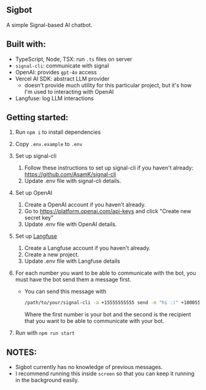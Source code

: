 ## Sigbot

A simple Signal-based AI chatbot.

## Built with:

- TypeScript, Node, TSX: run `.ts` files on server
- `signal-cli`: communicate with signal
- OpenAI: provides `gpt-4o` access
- Vercel AI SDK: abstract LLM provider
  - doesn't provide much utility for this particular project, but it's how I'm used to interacting with OpenAI
- Langfuse: log LLM interactions

## Getting started:

1. Run `npm i` to install dependencies
1. Copy `.env.example` to `.env`
1. Set up signal-cli

   1. Follow these instructions to set up signal-cli if you haven't already: https://github.com/AsamK/signal-cli
   1. Update .env file with signal-cli details.

1. Set up OpenAI

   1. Create a OpenAI account if you haven't already.
   1. Go to https://platform.openai.com/api-keys and click "Create new secret key"
   1. Update .env file with OpenAI details.

1. Set up [Langfuse](https://langfuse.com)
   1. Create a Langfuse account if you haven't already.
   1. Create a new project.
   1. Update .env file with Langfuse details
1. For each number you want to be able to communicate with the bot, you must have the bot send them a message first.
   - You can send this message with
     ```bash
     /path/to/your/signal-cli -a +15555555555 send -m "hi :)" +18005550100
     ```
     Where the first number is your bot and the second is the recipient that you want to be able to communicate with your bot.
1. Run with `npm run start`

## NOTES:

- Sigbot currently has no knowledge of previous messages.
- I recommend running this inside `screen` so that you can keep it running in the background easily.

